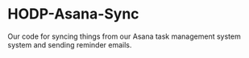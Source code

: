 # HODP-Asana-Sync
Our code for syncing things from our Asana task management system system and sending reminder emails. 
